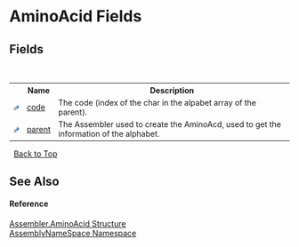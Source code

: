 # AminoAcid Fields
 


## Fields
&nbsp;<table><tr><th></th><th>Name</th><th>Description</th></tr><tr><td>![Private field](media/privfield.gif "Private field")</td><td><a href="0cfa99ec-9293-3941-f32f-f57740aaa1b8">code</a></td><td>
The code (index of the char in the alpabet array of the parent).</td></tr><tr><td>![Private field](media/privfield.gif "Private field")</td><td><a href="a3a8535b-8e2f-c571-d907-66379d8b3f55">parent</a></td><td>
The Assembler used to create the AminoAcd, used to get the information of the alphabet.</td></tr></table>&nbsp;
<a href="#aminoacid-fields">Back to Top</a>

## See Also


#### Reference
<a href="6c08d832-b4a6-5a74-e503-fb03127f8c59">Assembler.AminoAcid Structure</a><br /><a href="6bcc80ef-5cfd-db5f-1eb2-7297d1c16397">AssemblyNameSpace Namespace</a><br />